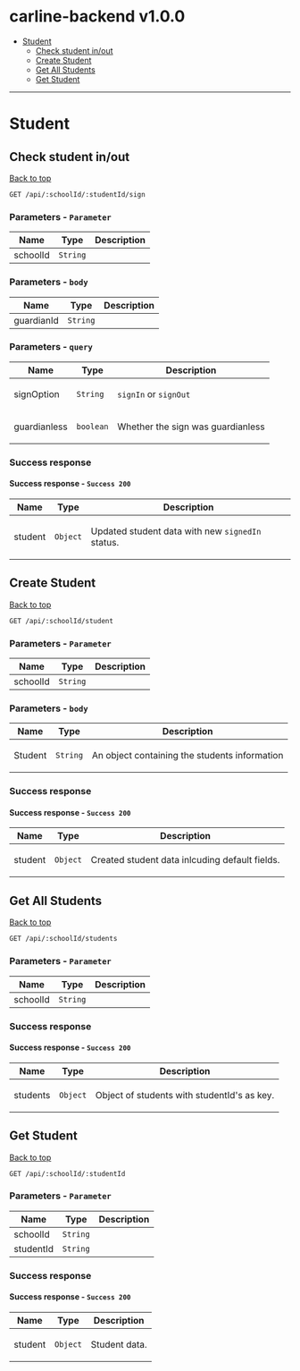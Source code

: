 <a name="top"></a>
# carline-backend v1.0.0



 - [Student](#Student)
   - [Check student in/out](#Check-student-in/out)
   - [Create Student](#Create-Student)
   - [Get All Students](#Get-All-Students)
   - [Get Student](#Get-Student)

___


# <a name='Student'></a> Student

## <a name='Check-student-in/out'></a> Check student in/out
[Back to top](#top)

```
GET /api/:schoolId/:studentId/sign
```

### Parameters - `Parameter`

| Name     | Type       | Description                           |
|----------|------------|---------------------------------------|
| schoolId | `String` |  |

### Parameters - `body`

| Name     | Type       | Description                           |
|----------|------------|---------------------------------------|
| guardianId | `String` |  |

### Parameters - `query`

| Name     | Type       | Description                           |
|----------|------------|---------------------------------------|
| signOption | `String` | <p><code>signIn</code> or <code>signOut</code></p> |
| guardianless | `boolean` | <p>Whether the sign was guardianless</p> |

### Success response

#### Success response - `Success 200`

| Name     | Type       | Description                           |
|----------|------------|---------------------------------------|
| student | `Object` | <p>Updated student data with new <code>signedIn</code> status.</p> |

## <a name='Create-Student'></a> Create Student
[Back to top](#top)

```
GET /api/:schoolId/student
```

### Parameters - `Parameter`

| Name     | Type       | Description                           |
|----------|------------|---------------------------------------|
| schoolId | `String` |  |

### Parameters - `body`

| Name     | Type       | Description                           |
|----------|------------|---------------------------------------|
| Student | `String` | <p>An object containing the students information</p> |

### Success response

#### Success response - `Success 200`

| Name     | Type       | Description                           |
|----------|------------|---------------------------------------|
| student | `Object` | <p>Created student data inlcuding default fields.</p> |

## <a name='Get-All-Students'></a> Get All Students
[Back to top](#top)

```
GET /api/:schoolId/students
```

### Parameters - `Parameter`

| Name     | Type       | Description                           |
|----------|------------|---------------------------------------|
| schoolId | `String` |  |

### Success response

#### Success response - `Success 200`

| Name     | Type       | Description                           |
|----------|------------|---------------------------------------|
| students | `Object` | <p>Object of students with studentId's as key.</p> |

## <a name='Get-Student'></a> Get Student
[Back to top](#top)

```
GET /api/:schoolId/:studentId
```

### Parameters - `Parameter`

| Name     | Type       | Description                           |
|----------|------------|---------------------------------------|
| schoolId | `String` |  |
| studentId | `String` |  |

### Success response

#### Success response - `Success 200`

| Name     | Type       | Description                           |
|----------|------------|---------------------------------------|
| student | `Object` | <p>Student data.</p> |

